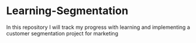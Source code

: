 # Learning-Segmentation

In this repository I will track my progress with learning and implementing a customer segmentation project for marketing
